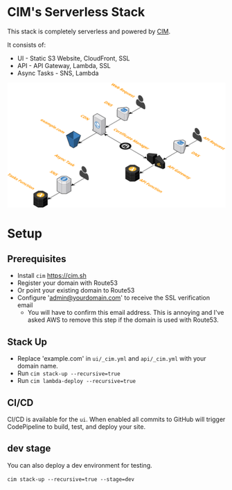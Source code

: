 # CIM's Serverless Stack
This stack is completely serverless and powered by <a href="https://github.com/thestackshack/cim">CIM</a>.

It consists of:
* UI - Static S3 Website, CloudFront, SSL
* API - API Gateway, Lambda, SSL
* Async Tasks - SNS, Lambda


[![](architecture.png)](architecture.png)


# Setup
## Prerequisites
- Install `cim` https://cim.sh
- Register your domain with Route53
- Or point your existing domain to Route53
- Configure 'admin@yourdomain.com' to receive the SSL verification email
  - You will have to confirm this email address.  This is annoying and I've asked AWS to remove this step if the domain is used with Route53.

## Stack Up
- Replace 'example.com' in `ui/_cim.yml` and `api/_cim.yml` with your domain name.
- Run `cim stack-up --recursive=true`
- Run `cim lambda-deploy --recursive=true`

## CI/CD
CI/CD is available for the `ui`.  When enabled all commits to GitHub will trigger CodePipeline to build, test, and deploy your site.

## dev stage
You can also deploy a dev environment for testing.

`cim stack-up --recursive=true --stage=dev`
